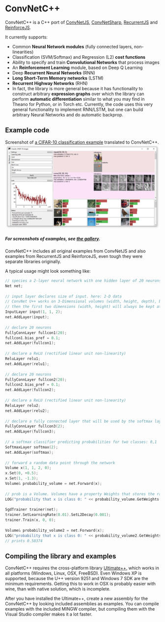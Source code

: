 # ConvNetC++
ConvNetC++ is a C++ port of [ConvNetJS](https://github.com/karpathy/convnetjs), [ConvNetSharp](https://github.com/cbovar/ConvNetSharp), [RecurrentJS](https://github.com/karpathy/recurrentjs) and 
[ReinforceJS](https://github.com/karpathy/reinforcejs).

It currently supports:

- Common **Neural Network modules** (fully connected layers, non-linearities)
- Classification (SVM/Softmax) and Regression (L2) **cost functions**
- Ability to specify and train **Convolutional Networks** that process images
- An **Reinforcement Learning** module, based on Deep Q Learning
- Deep **Recurrent Neural Networks** (RNN) 
- **Long Short-Term Memory networks** (LSTM) 
- **Recurrent Highway Networks** (RHN)
- In fact, the library is more general because it has functionality to construct arbitrary **expression graphs** over which the library can perform **automatic differentiation** similar to what you may find in Theano for Python, or in Torch etc. Currently, the code uses this very general functionality to implement RNN/LSTM, but one can build arbitrary Neural Networks and do automatic backprop.

## Example code

Screenshot of [a CIFAR-10 classification example](http://cs.stanford.edu/people/karpathy/convnetjs/demo/cifar10.html) translated to ConvNetC++. 
![Classify CIFAR-10 example](https://github.com/OuluLinux/ConvNetCpp/raw/master/docs/classifycifar10.jpg)

##### For screenshots of examples, see [the gallery](https://github.com/OuluLinux/ConvNetCpp/blob/master/GALLERY.md).

ConvNetC++ includes all original examples from ConvNetJS and also examples from RecurrentJS and ReinforceJS, even tough they were separate libraries originally.

A typical usage might look something like:
```c++
// species a 2-layer neural network with one hidden layer of 20 neurons
Net net;

// input layer declares size of input. here: 2-D data
// ConvNet U++ works on 3-Dimensional volumes (width, height, depth), but if you're not dealing with images
// then the first two dimensions (width, height) will always be kept at size 1
InputLayer input(1, 1, 2);
net.AddLayer(input);

// declare 20 neurons
FullyConnLayer fullcon1(20);
fullcon1.bias_pref = 0.1;
net.AddLayer(fullcon1);

// declare a ReLU (rectified linear unit non-linearity)
ReluLayer relu1;
net.AddLayer(relu1);

// declare 20 neurons
FullyConnLayer fullcon2(20);
fullcon2.bias_pref = 0.1;
net.AddLayer(fullcon2);

// declare a ReLU (rectified linear unit non-linearity)
ReluLayer relu2;
net.AddLayer(relu2);

// declare a fully connected layer that will be used by the softmax layer
FullyConnLayer fullcon3(2);
net.AddLayer(fullcon3);

// a softmax classifier predicting probabilities for two classes: 0,1
SoftmaxLayer softmax(2);
net.AddLayer(softmax);

// forward a random data point through the network
Volume x(1, 1, 2, 0);
x.Set(0, +0.5);
x.Set(1, -1.3);
Volume& probability_volume = net.Forward(x);

// prob is a Volume. Volumes have a property Weights that stores the raw data, and WeightGradients that stores gradients
LOG("probability that x is class 0: " << probability_volume.GetWeights()[0]); // prints 0.50101

SgdTrainer trainer(net);
trainer.SetLearningRate(0.01).SetL2Decay(0.001);
trainer.Train(x, 0, 0);

Volume& probability_volume2 = net.Forward(x);
LOG("probability that x is class 0: " << probability_volume2.GetWeights()[0]);
// prints 0.50374
```

## Compiling the library and examples
ConvNetC++ requires the cross-platform library [Ultimate++](https://sourceforge.net/projects/upp/files/upp/2015.2/), which works in all platforms (Windows, Linux, OSX, FreeBSD). Even Windows XP is 
supported, because the U++ version 9251 and Windows 7 SDK are the minimum requirements. Getting this to work in OSX is probably easier with wine, than with native solution, which is incomplete.

After you have installed the Ultimate++, create a new assembly for the ConvNetC++ by looking included assemblies as examples.
You can compile examples with the included MINGW compiler, but compiling them with the Visual Studio compiler makes it a lot faster.
